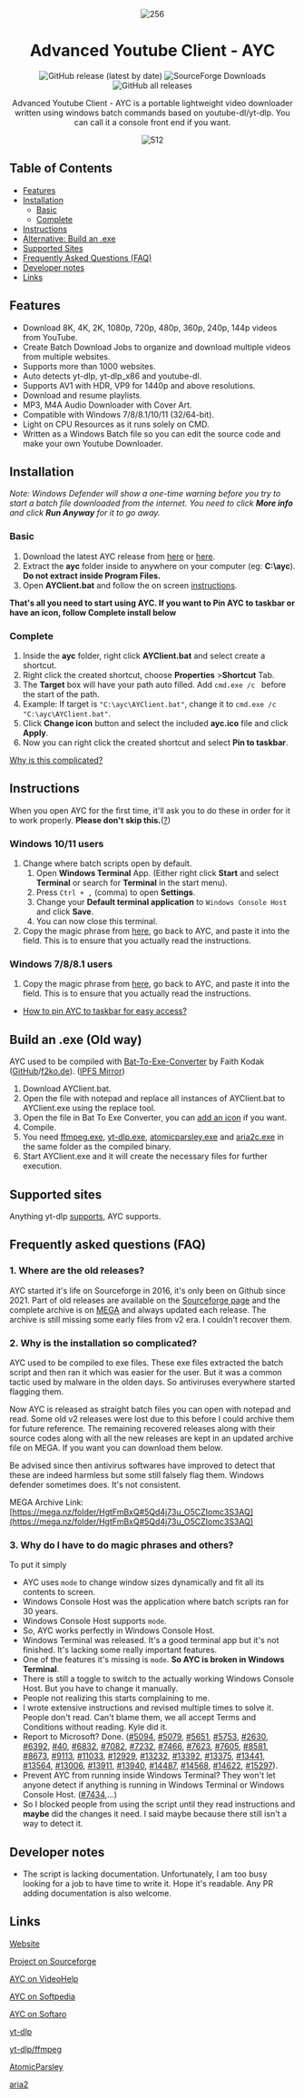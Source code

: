 <div align="center">

![256](https://user-images.githubusercontent.com/60822601/115324256-36724180-a1a7-11eb-929c-c0d1221b7b84.png)

# Advanced Youtube Client - AYC

![GitHub release (latest by date)](https://img.shields.io/github/v/release/adithya-s-sekhar/advanced-youtube-client-ayc?style=flat) ![SourceForge Downloads](https://img.shields.io/sourceforge/dt/advanced-youtube-client-ayc?label=Downloads%20%28Sourceforge%29) ![GitHub all releases](https://img.shields.io/github/downloads/adithya-s-sekhar/advanced-youtube-client-ayc/total?label=Downloads%20%28GitHub%29)

Advanced Youtube Client - AYC is a portable lightweight video downloader written using windows batch commands based on youtube-dl/yt-dlp.
You can call it a console front end if you want.

![512](https://raw.githubusercontent.com/adithya-s-sekhar/advanced-youtube-client-ayc/main/Screenshots/screens.png)

</div>

## Table of Contents

- [Features](#features)
- [Installation](#installation)
  - [Basic](#basic)
  - [Complete](#complete)
- [Instructions](#instructions)
- [Alternative: Build an .exe](#build-an-exe-old-way)
- [Supported Sites](#supported-sites)
- [Frequently Asked Questions (FAQ)](#frequently-asked-questions-faq)
- [Developer notes](#developer-notes)
- [Links](#links)

## Features

- Download 8K, 4K, 2K, 1080p, 720p, 480p, 360p, 240p, 144p videos from YouTube.
- Create Batch Download Jobs to organize and download multiple videos from multiple websites.
- Supports more than 1000 websites.
- Auto detects yt-dlp, yt-dlp_x86 and youtube-dl.
- Supports AV1 with HDR, VP9 for 1440p and above resolutions.
- Download and resume playlists.
- MP3, M4A Audio Downloader with Cover Art.
- Compatible with Windows 7/8/8.1/10/11 (32/64-bit).
- Light on CPU Resources as it runs solely on CMD.
- Written as a Windows Batch file so you can edit the source code and make your own Youtube Downloader.

## Installation 

*Note: Windows Defender will show a one-time warning before you try to start a batch file downloaded from the internet. You need to click **More info** and click **Run Anyway** for it to go away.*

### Basic
1. Download the latest AYC release from [here](https://github.com/adithya-s-sekhar/advanced-youtube-client-ayc/releases/latest) or [here](https://advanced-youtube-client-ayc.sourceforge.io/).
2. Extract the **ayc** folder inside to anywhere on your computer (eg: **C:\ayc**). **Do not extract inside Program Files.**
3. Open **AYClient.bat** and follow the on screen [instructions](#instructions). 

**That's all you need to start using AYC. If you want to Pin AYC to taskbar or have an icon, follow Complete install below**

### Complete
1. Inside the **ayc** folder, right click **AYClient.bat** and select create a shortcut.
2. Right click the created shortcut, choose **Properties** >**Shortcut** Tab.
3. The **Target** box will have your path auto filled. Add `cmd.exe /c ` before the start of the path.
4. Example: If target is `"C:\ayc\AYClient.bat"`, change it to `cmd.exe /c "C:\ayc\AYClient.bat"`.
5. Click **Change icon** button and select the included **ayc.ico** file and click **Apply**.
6. Now you can right click the created shortcut and select **Pin to taskbar**.

[Why is this complicated?](#2-why-is-the-installation-so-complicated)

## Instructions

When you open AYC for the first time, it'll ask you to do these in order for it to work properly. **Please don't skip this.**([?](#3-why-do-i-have-to-do-magic-phrases-and-others))

### Windows 10/11 users

1. Change where batch scripts open by default.
    1. Open **Windows Terminal** App. (Either right click **Start** and select **Terminal** or search for **Terminal** in the start menu).
    2. Press `Ctrl + ,` (comma) to open **Settings**.
    3. Change your **Default terminal application** to `Windows Console Host` and click **Save**. 
    4. You can now close this terminal.
2. Copy the magic phrase from [here](https://github.com/adithya-s-sekhar/advanced-youtube-client-ayc/blob/main/magic.txt#L10), go back to AYC, and paste it into the field. This is to ensure that you actually read the instructions.

### Windows 7/8/8.1 users

1. Copy the magic phrase from [here](https://github.com/adithya-s-sekhar/advanced-youtube-client-ayc/blob/main/magic.txt#L10), go back to AYC, and paste it into the field. This is to ensure that you actually read the instructions.

- [How to pin AYC to taskbar for easy access?](#complete)

## Build an .exe (Old way)

AYC used to be compiled with [Bat-To-Exe-Converter](https://www.majorgeeks.com/files/details/bat_to_exe_converter.html) by Faith Kodak ([GitHub](https://github.com/99fk)/[f2ko.de](https://f2ko.de/programme/bat-to-exe-converter/)). ([IPFS Mirror](http://ipfs.io/ipfs/QmPBp7wBSC9GukPUcp7LXFCGXBvc2e45PUfWUbCJzuLG65))

1. Download AYClient.bat.
2. Open the file with notepad and replace all instances of AYClient.bat to AYClient.exe using the replace tool.
3. Open the file in Bat To Exe Converter, you can [add an icon](https://github.com/adithya-s-sekhar/advanced-youtube-client-ayc/blob/main/ayc.ico?raw=true) if you want.
4. Compile.
5. You need [ffmpeg.exe](https://github.com/yt-dlp/FFmpeg-Builds/releases), [yt-dlp.exe](https://github.com/yt-dlp/yt-dlp/releases), [atomicparsley.exe](https://github.com/wez/atomicparsley/releases) and [aria2c.exe](https://github.com/aria2/aria2/releases) in the same folder as the compiled binary.
6. Start AYClient.exe and it will create the necessary files for further execution.

## Supported sites
Anything yt-dlp [supports](https://github.com/yt-dlp/yt-dlp/blob/master/supportedsites.md), AYC supports.

## Frequently asked questions (FAQ)

### 1. Where are the old releases?

AYC started it's life on Sourceforge in 2016, it's only been on Github since 2021. Part of old releases are available on the [Sourceforge page](https://sourceforge.net/projects/advanced-youtube-client-ayc/) and the complete archive is on [MEGA](https://mega.nz/folder/HgtFmBxQ#5Qd4j73u_O5CZIomc3S3AQ) and always updated each release. The archive is still missing some early files from v2 era. I couldn't recover them.

### 2. Why is the installation so complicated?

AYC used to be compiled to exe files. These exe files extracted the batch script and then ran it which was easier for the user. But it was a common tactic used by malware in the olden days. So antiviruses everywhere started flagging them. 

Now AYC is released as straight batch files you can open with notepad and read. Some old v2 releases were lost due to this before I could archive them for future reference. The remaining recovered releases along with their source codes along with all the new releases are kept in an updated archive file on MEGA. If you want you can download them below. 

Be advised since then antivirus softwares have improved to detect that these are indeed harmless but some still falsely flag them. Windows defender sometimes does. It's not consistent. 

MEGA Archive Link: [https://mega.nz/folder/HgtFmBxQ#5Qd4j73u_O5CZIomc3S3AQ](https://mega.nz/folder/HgtFmBxQ#5Qd4j73u_O5CZIomc3S3AQ)

### 3. Why do I have to do magic phrases and others?

To put it simply

- AYC uses `mode` to change window sizes dynamically and fit all its contents to screen.
- Windows Console Host was the application where batch scripts ran for 30 years.
- Windows Console Host supports `mode`.
- So, AYC works perfectly in Windows Console Host.
- Windows Terminal was released. It's a good terminal app but it's not finished. It's lacking some really important features.
- One of the features it's missing is `mode`. **So AYC is broken in Windows Terminal**.
- There is still a toggle to switch to the actually working Windows Console Host. But you have to change it manually.
- People not realizing this starts complaining to me.
- I wrote extensive instructions and revised multiple times to solve it. People don't read. Can't blame them, we all accept Terms and Conditions without reading. Kyle did it.
- Report to Microsoft? Done. ([#5094](https://github.com/microsoft/terminal/issues/5094), [#5079](https://github.com/microsoft/terminal/issues/5079), [#5651](https://github.com/microsoft/terminal/issues/5651), [#5753](https://github.com/microsoft/terminal/issues/5753), [#2630](https://github.com/microsoft/terminal/issues/2630), [#6392](https://github.com/microsoft/terminal/issues/6392), [#40](https://github.com/vladdeSV/scone/issues/40), [#6832](https://github.com/microsoft/terminal/issues/6832), [#7082](https://github.com/microsoft/terminal/issues/7082), [#7232](https://github.com/microsoft/terminal/issues/7232), [#7466](https://github.com/microsoft/terminal/issues/7466), [#7623](https://github.com/microsoft/terminal/issues/7623), [#7605](https://github.com/microsoft/terminal/issues/7605), [#8581](https://github.com/microsoft/terminal/issues/8581), [#8673](https://github.com/microsoft/terminal/issues/8673), [#9113](https://github.com/microsoft/terminal/issues/9113), [#11033](https://github.com/microsoft/terminal/issues/11033), [#12929](https://github.com/microsoft/terminal/issues/12929), [#13232](https://github.com/microsoft/terminal/issues/13232), [#13392](https://github.com/microsoft/terminal/issues/13392), [#13375](https://github.com/microsoft/terminal/issues/13375), [#13441](https://github.com/microsoft/terminal/issues/13441), [#13564](https://github.com/microsoft/terminal/issues/13564), [#13006](https://github.com/microsoft/terminal/issues/13006), [#13911](https://github.com/microsoft/terminal/issues/13911), [#13940](https://github.com/microsoft/terminal/issues/13940), [#14487](https://github.com/microsoft/terminal/issues/14487), [#14568](https://github.com/microsoft/terminal/issues/14568), [#14622](https://github.com/microsoft/terminal/issues/14622), [#15297](https://github.com/microsoft/terminal/issues/15297)).
- Prevent AYC from running inside Windows Terminal? They won't let anyone detect if anything is running in Windows Terminal or Windows Console Host. ([#7434](https://github.com/microsoft/terminal/issues/7434),...)
- So I blocked people from using the script until they read instructions and **maybe** did the changes it need. I said maybe because there still isn't a way to detect it.
  

## Developer notes

- The script is lacking documentation. Unfortunately, I am too busy looking for a job to have time to write it. Hope it's readable. Any PR adding documentation is also welcome.    

## Links

[Website](https://advanced-youtube-client-ayc.sourceforge.io)

[Project on Sourceforge](https://sourceforge.net/projects/advanced-youtube-client-ayc)

[AYC on VideoHelp](https://www.videohelp.com/software/Advanced-Youtube-Client-AYC)

[AYC on Softpedia](https://www.softpedia.com/get/Internet/Download-Managers/AYC.shtml)

[AYC on Softaro](https://softaro.net/advanced-youtube-client-ayc/)

[yt-dlp](https://github.com/yt-dlp/yt-dlp)

[yt-dlp/ffmpeg](https://github.com/yt-dlp/FFmpeg-Builds)

[AtomicParsley](https://github.com/wez/atomicparsley)

[aria2](https://github.com/aria2/aria2)
